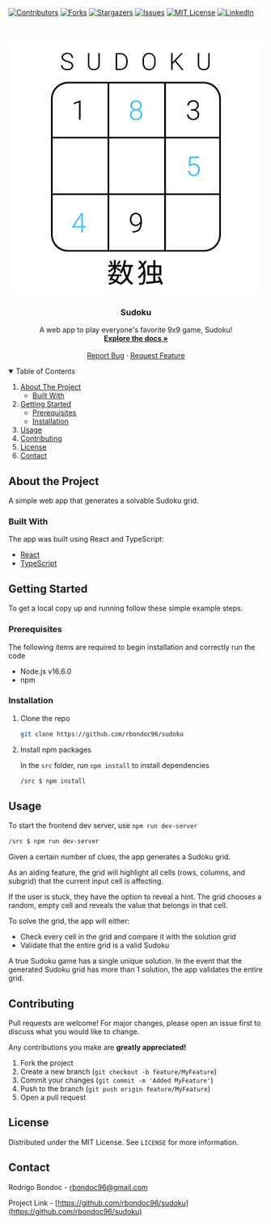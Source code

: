 [![Contributors][contributors-shield]][contributors-url]
[![Forks][forks-shield]][forks-url]
[![Stargazers][stars-shield]][stars-url]
[![Issues][issues-shield]][issues-url]
[![MIT License][license-shield]][license-url]
[![LinkedIn][linkedin-shield]][linkedin-url]

<br />
<p align="center">
  <a href="https://github.com/rbondoc96/sudoku">
    <img src="images/logo.svg" alt="Logo">
  </a>

  <h3 align="center">Sudoku</h3>

  <p align="center">
    A web app to play everyone's favorite 9x9 game, Sudoku!
    <br />
    <a href="https://github.com/rbondoc96/sudoku"><strong>Explore the docs »</strong></a>
    <br />
    <br />
    <a href="https://github.com/rbondoc96/sudoku/issues">Report Bug</a>
    ·
    <a href="https://github.com/rbondoc96/sudoku/issues">Request Feature</a>
  </p>
</p>

<details open="open">
  <summary>Table of Contents</summary>
  <ol>
    <li>
      <a href="#about-the-project">About The Project</a>
      <ul>
        <li><a href="#built-with">Built With</a></li>
      </ul>
    </li>
    <li>
      <a href="#getting-started">Getting Started</a>
      <ul>
        <li><a href="#prerequisites">Prerequisites</a></li>
        <li><a href="#installation">Installation</a></li>
      </ul>
    </li>
    <li><a href="#usage">Usage</a></li>
    <li><a href="#contributing">Contributing</a></li>
    <li><a href="#license">License</a></li>
    <li><a href="#contact">Contact</a></li>
  </ol>
</details>

## About the Project

A simple web app that generates a solvable Sudoku grid.

### Built With
The app was built using React and TypeScript:
* [React](https://reactjs.org/)
* [TypeScript](https://www.typescriptlang.org/)


## Getting Started
To get a local copy up and running follow these simple example steps.

### Prerequisites
The following items are required to begin installation and correctly run the code

* Node.js v16.6.0
* npm


### Installation
1. Clone the repo
    ```bash
    git clone https://github.com/rbondoc96/sudoku
    ```

2. Install npm packages

    In the `src` folder, run `npm install` to install dependencies

    ```bash
    /src $ npm install
    ```

## Usage
To start the frontend dev server, use `npm run dev-server`
```bash
/src $ npm run dev-server
```

Given a certain number of clues, the app generates a Sudoku grid. 

As an aiding feature, the grid will highlight all cells (rows, columns, and subgrid) that the current input cell is affecting.

If the user is stuck, they have the option to reveal a hint. The grid chooses a random, empty cell and reveals the value that belongs in that cell.

To solve the grid, the app will either:
* Check every cell in the grid and compare it with the solution grid
* Validate that the entire grid is a valid Sudoku

A true Sudoku game has a single unique solution. In the event that the generated Sudoku grid has more than 1 solution, the app validates the entire grid.



## Contributing

Pull requests are welcome! For major changes, please open an issue first to discuss what you would like to change. 

Any contributions you make are **greatly appreciated!**

1. Fork the project
2. Create a new branch (`git checkout -b feature/MyFeature`)
3. Commit your changes (`git commit -m 'Added MyFeature'`)
4. Push to the branch (`git push origin feature/MyFeature`)
5. Open a pull request


## License

Distributed under the MIT License. See `LICENSE` for more information.


## Contact

Rodrigo Bondoc - rbondoc96@gmail.com

Project Link - [https://github.com/rbondoc96/sudoku](https://github.com/rbondoc96/sudoku)

[contributors-shield]: https://img.shields.io/github/contributors/rbondoc96/sudoku?style=for-the-badge
[contributors-url]: https://github.com/rbondoc96/sudoku/graphs/contributors
[forks-shield]: https://img.shields.io/github/forks/rbondoc96/sudoku.svg?style=for-the-badge
[forks-url]: https://github.com/rbondoc96/sudoku/network/members
[stars-shield]: https://img.shields.io/github/stars/rbondoc96/sudoku.svg?style=for-the-badge
[stars-url]: https://github.com/rbondoc96/sudoku/stargazers
[issues-shield]: https://img.shields.io/github/issues/rbondoc96/sudoku.svg?style=for-the-badge
[issues-url]: https://github.com/rbondoc96/sudoku/issues
[license-shield]: https://img.shields.io/github/license/rbondoc96/sudoku.svg?style=for-the-badge
[license-url]: https://github.com/rbondoc96/sudoku/blob/dev/LICENSE
[linkedin-shield]: https://img.shields.io/badge/-LinkedIn-black.svg?style=for-the-badge&logo=linkedin&colorB=555
[linkedin-url]: https://www.linkedin.com/in/rbondoc96/